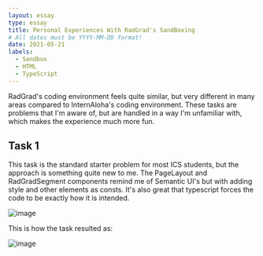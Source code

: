 ```yaml
---
layout: essay
type: essay
title: Personal Experiences With RadGrad's SandBoxing
# All dates must be YYYY-MM-DD format!
date: 2021-05-21
labels:
  - Sandbox
  - HTML
  - TypeScript
---
```

RadGrad's coding environment feels quite similar, but very different in many areas compared to InternAloha's coding environment. These tasks are problems that I'm aware of, but are handled in a way I'm unfamiliar with, which makes the experience much more fun.

## Task 1
This task is the standard starter problem for most ICS students, but the approach is something quite new to me. The PageLayout and RadGradSegment components remind me of Semantic UI's but with adding style and other elements as consts. It's also great that typescript forces the code to be exactly how it is intended.

![image](https://user-images.githubusercontent.com/60155925/119190428-0e316900-ba19-11eb-8960-4e5e424e9024.png)

This is how the task resulted as:

![image](https://user-images.githubusercontent.com/60155925/119189388-b8a88c80-ba17-11eb-88ab-b5dd5c83f426.png)


